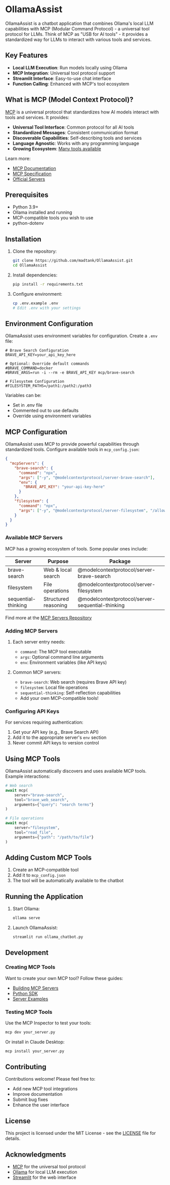 # OllamaAssist

OllamaAssist is a chatbot application that combines Ollama's local LLM capabilities with MCP (Modular Command Protocol) - a universal tool protocol for LLMs. Think of MCP as "USB for AI tools" - it provides a standardized way for LLMs to interact with various tools and services.

## Key Features

- **Local LLM Execution**: Run models locally using Ollama
- **MCP Integration**: Universal tool protocol support
- **Streamlit Interface**: Easy-to-use chat interface
- **Function Calling**: Enhanced with MCP's tool ecosystem

## What is MCP (Model Context Protocol)?

[MCP](https://modelcontextprotocol.io) is a universal protocol that standardizes how AI models interact with tools and services. It provides:

- **Universal Tool Interface**: Common protocol for all AI tools
- **Standardized Messages**: Consistent communication format
- **Discoverable Capabilities**: Self-describing tools and services
- **Language Agnostic**: Works with any programming language
- **Growing Ecosystem**: [Many tools available](https://github.com/modelcontextprotocol/servers)

Learn more:
- [MCP Documentation](https://modelcontextprotocol.io)
- [MCP Specification](https://spec.modelcontextprotocol.io)
- [Official Servers](https://github.com/modelcontextprotocol/servers)

## Prerequisites

- Python 3.9+
- Ollama installed and running
- MCP-compatible tools you wish to use
- python-dotenv

## Installation

1. Clone the repository:
   ```bash
   git clone https://github.com/madtank/OllamaAssist.git
   cd OllamaAssist
   ```

2. Install dependencies:
   ```bash
   pip install -r requirements.txt
   ```

3. Configure environment:
   ```bash
   cp .env.example .env
   # Edit .env with your settings
   ```

## Environment Configuration

OllamaAssist uses environment variables for configuration. Create a `.env` file:

```properties
# Brave Search Configuration
BRAVE_API_KEY=your_api_key_here

# Optional: Override default commands
#BRAVE_COMMAND=docker
#BRAVE_ARGS=run -i --rm -e BRAVE_API_KEY mcp/brave-search

# Filesystem Configuration
#FILESYSTEM_PATHS=/path1:/path2:/path3
```

Variables can be:
- Set in .env file
- Commented out to use defaults
- Override using environment variables

## MCP Configuration

OllamaAssist uses MCP to provide powerful capabilities through standardized tools. Configure available tools in `mcp_config.json`:

```json
{
  "mcpServers": {
    "brave-search": {
      "command": "npx",
      "args": ["-y", "@modelcontextprotocol/server-brave-search"],
      "env": {
        "BRAVE_API_KEY": "your-api-key-here"
      }
    },
    "filesystem": {
      "command": "npx",
      "args": ["-y", "@modelcontextprotocol/server-filesystem", "/allowed/path"]
    }
  }
}
```

### Available MCP Servers

MCP has a growing ecosystem of tools. Some popular ones include:

| Server | Purpose | Package |
|--------|----------|---------|
| brave-search | Web & local search | @modelcontextprotocol/server-brave-search |
| filesystem | File operations | @modelcontextprotocol/server-filesystem |
| sequential-thinking | Structured reasoning | @modelcontextprotocol/server-sequential-thinking |

Find more at the [MCP Servers Repository](https://github.com/modelcontextprotocol/servers)

### Adding MCP Servers

1. Each server entry needs:
   - `command`: The MCP tool executable
   - `args`: Optional command line arguments
   - `env`: Environment variables (like API keys)

2. Common MCP servers:
   - `brave-search`: Web search (requires Brave API key)
   - `filesystem`: Local file operations
   - `sequential-thinking`: Self-reflection capabilities
   - Add your own MCP-compatible tools!

### Configuring API Keys

For services requiring authentication:

1. Get your API key (e.g., Brave Search API)
2. Add it to the appropriate server's `env` section
3. Never commit API keys to version control

## Using MCP Tools

OllamaAssist automatically discovers and uses available MCP tools. Example interactions:

```python
# Web search
await mcp(
    server="brave-search",
    tool="brave_web_search",
    arguments={"query": "search terms"}
)

# File operations
await mcp(
    server="filesystem",
    tool="read_file",
    arguments={"path": "/path/to/file"}
)
```

## Adding Custom MCP Tools

1. Create an MCP-compatible tool
2. Add it to `mcp_config.json`
3. The tool will be automatically available to the chatbot

## Running the Application

1. Start Ollama:
   ```bash
   ollama serve
   ```

2. Launch OllamaAssist:
   ```bash
   streamlit run ollama_chatbot.py
   ```

## Development

### Creating MCP Tools

Want to create your own MCP tool? Follow these guides:
- [Building MCP Servers](https://modelcontextprotocol.io/docs/build-server)
- [Python SDK](https://github.com/modelcontextprotocol/python-sdk)
- [Server Examples](https://github.com/modelcontextprotocol/servers/tree/main/examples)

### Testing MCP Tools

Use the MCP Inspector to test your tools:
```bash
mcp dev your_server.py
```

Or install in Claude Desktop:
```bash
mcp install your_server.py
```

## Contributing

Contributions welcome! Please feel free to:
- Add new MCP tool integrations
- Improve documentation
- Submit bug fixes
- Enhance the user interface

## License

This project is licensed under the MIT License - see the [LICENSE](LICENSE) file for details.

## Acknowledgments

- [MCP](https://github.com/llmOS/mcp) for the universal tool protocol
- [Ollama](https://github.com/jmorganca/ollama) for local LLM execution
- [Streamlit](https://streamlit.io/) for the web interface